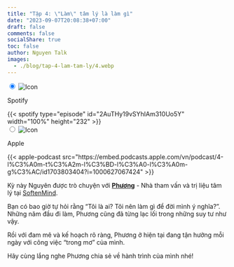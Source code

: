 ```yaml
---
title: "Tập 4: \"Làm\" tâm lý là làm gì"
date: "2023-09-07T20:08:38+07:00"
draft: false
comments: false
socialShare: true
toc: false
author: Nguyen Talk
images:
  - ./blog/tap-4-lam-tam-ly/4.webp
---
```



<div class="embed-tabs">
  <input class="embed-input" name="tabs-4" type="radio" id="embed-tab-4s" checked="checked" />
  <label class="embed-label" for="embed-tab-4s">
    <img src="/spotify-20x20.png" alt="Icon" style="margin-right: 10px; ">
    <p>Spotify</p>
  </label>
  <div class="embed-panel">
    {{< spotify type="episode" id="2AuTHy19vSYhIAm310Uo5Y" width="100%" height="232" >}}
  </div>
  <input class="embed-input" name="tabs-4" type="radio" id="embed-tab-4a"/>
  <label class="embed-label" for="embed-tab-4a">
    <img src="/apple-podcast-20x20.png" alt="Icon" style="margin-right: 10px; ">
    <p>Apple</p>
  </label>
  <div class="embed-panel">
    {{< apple-podcast src="https://embed.podcasts.apple.com/vn/podcast/4-l%C3%A0m-t%C3%A2m-l%C3%BD-l%C3%A0-l%C3%A0m-g%C3%AC/id1703803404?i=1000627067424" >}}
  </div>
</div>

Kỳ này Nguyên được trò chuyện với [__Phương__](https://www.facebook.com/kieuphuong.nguyenhuy) - Nhà tham vấn và trị liệu tâm lý tại [SoftenMind](https://softenmind.com/).<br>
<!--more-->

Bạn có bao giờ tự hỏi rằng “Tôi là ai? Tôi nên làm gì để đời mình ý nghĩa?”. Những năm đầu đi làm, Phương cũng đã từng lạc lối trong những suy tư như vậy.<br>

Rồi với đam mê và kế hoạch rõ ràng, Phương ở hiện tại đang tận hưởng mỗi ngày với công việc “trong mơ” của mình.<br>

Hãy cùng lắng nghe Phương chia sẻ về hành trình của mình nhé!

